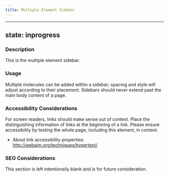 ```yaml
---
title: Multiple Element Sidebar
---
```


---
state: inprogress
---

### Description
This is the multiple element sidebar.

### Usage
Multiple molecules can be added within a sidebar; spacing and style will adjust according to their placement. Sidebars should never extend past the main body content of a page.

### Accessibility Considerations
For screen readers, links should make sense out of context. Place the distinguishing information of links at the beginning of a link. Please ensure accessibility by testing the whole page, including this element, in context.

* About link accessibility properties: http://webaim.org/techniques/hypertext/

### SEO Considerations
This section is left intentionally blank and is for future consideration.
